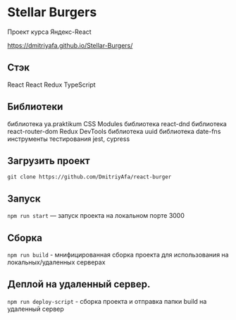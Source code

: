 # Stellar Burgers

Проект курса Яндекс-React

https://dmitriyafa.github.io/Stellar-Burgers/

## Стэк

React
React Redux
TypeScript

## Библиотеки

библиотека ya.praktikum
CSS Modules
библиотека react-dnd
библиотека react-router-dom
Redux DevTools
библиотека uuid
библиотека date-fns
инструменты тестирования jest, cypress

## Загрузить проект

`git clone https://github.com/DmitriyAfa/react-burger`

## Запуск

`npm run start` — запуск проекта на локальном порте 3000

## Сборка

`npm run build` - мнифицированная сборка проекта для использования на локальных/удаленных серверах

## Деплой на удаленный сервер.

`npm run deploy-script` - сборка проекта и отправка папки build на удаленный сервер
